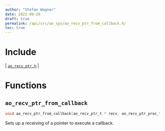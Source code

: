 ```yaml
---
author: "Stefan Wagner"
date: 2022-09-26
draft: true
permalink: /api/src/ao_sys/ao_recv_ptr_from_callback.h/
toc: true
---
```


# Include

| [`ao_recv_ptr.h`](ao_recv_ptr.h.md) |

# Functions

## `ao_recv_ptr_from_callback`

```c
void ao_recv_ptr_from_callback(ao_recv_ptr_t * recv, ao_recv_ptr_proc_t callback);
```

Sets up a receiving of a pointer to execute a callback.
